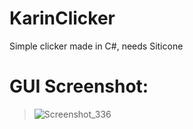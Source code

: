 # KarinClicker
Simple clicker made in C#, needs Siticone

# GUI Screenshot:

> ![Screenshot_336](https://github.com/Desistirei/KarinClicker/assets/35118711/45d1e067-db36-46ab-93dd-0c8df8e0f649)
